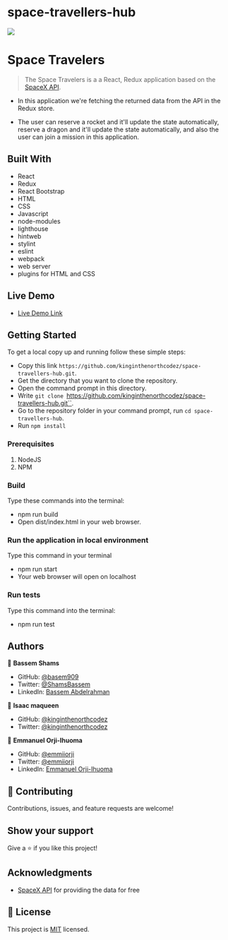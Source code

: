 # space-travellers-hub
![](https://img.shields.io/badge/Microverse-blueviolet)

# Space Travelers 

> The Space Travelers is a a React, Redux application based on the [SpaceX API](https://docs.spacexdata.com/). 

- In this application we're fetching the returned data from the API in the Redux store.

- The user can reserve a rocket and it'll update the state automatically, reserve a dragon and it'll update the state automatically, and also the user can join a mission in this application.

## Built With

- React
- Redux
- React Bootstrap
- HTML
- CSS
- Javascript
- node-modules
- lighthouse
- hintweb
- stylint
- eslint
- webpack
- web server
- plugins for HTML and CSS

## Live Demo

- [Live Demo Link]()

## Getting Started

To get a local copy up and running follow these simple steps:
- Copy this link `https://github.com/kinginthenorthcodez/space-travellers-hub.git`.
- Get the directory that you want to clone the repository.
- Open the command prompt in this directory.
- Write `git clone `https://github.com/kinginthenorthcodez/space-travellers-hub.git``.
- Go to the repository folder in your command prompt, run `cd space-travellers-hub`.
- Run `npm install`

### Prerequisites

1. NodeJS
2. NPM

### Build

Type these commands into the terminal:

- npm run build
- Open dist/index.html in your web browser.

### Run the application in local environment

Type this command in your terminal

- npm run start
- Your web browser will open on localhost

### Run tests

Type this command into the terminal:

- npm run test

## Authors

👤 **Bassem Shams**

- GitHub: [@basem909](https://github.com/basem909)
- Twitter: [@ShamsBassem](https://twitter.com/ShamsBassem)
- LinkedIn: [Bassem Abdelrahman](https://www.linkedin.com/in/bassem-shams-126a29134/)

👤 **Isaac maqueen**

- GitHub: [@kinginthenorthcodez](https://github.com/kinginthenorthcodez)
- Twitter: [@kinginthenorthcodez](https://twitter.com/kinginthenorthcodez)

👤 **Emmanuel Orji-Ihuoma**

- GitHub: [@emmiiorji](https://github.com/emmiiorji)
- Twitter: [@emmiiorji](https://twitter.com/emmiiorji)
- LinkedIn: [Emmanuel Orji-Ihuoma](https://www.linkedin.com/in/orji-emmanuel/)



## 🤝 Contributing

Contributions, issues, and feature requests are welcome!

## Show your support

Give a ⭐️ if you like this project!

## Acknowledgments

- [SpaceX API](https://docs.spacexdata.com/) for providing the data for free 

## 📝 License

This project is [MIT](./MIT.md) licensed.